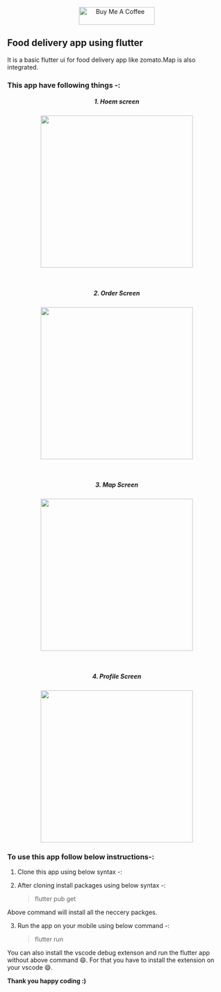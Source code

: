 
<a href="https://www.buymeacoffee.com/DevStack06" target="_blank"  align="center">
    <p  align="center">
   <img   src="https://cdn.buymeacoffee.com/buttons/default-orange.png" alt="Buy Me A Coffee" height="41" width="174">
   </p>
</a>

## Food delivery app using flutter

It is a basic flutter ui for food delivery app like zomato.Map is also integrated.




### This app have following things -:

<h5  align="center">1. Hoem screen</h5>
<p align="center" >
<img  src="https://user-images.githubusercontent.com/79427962/184316659-d34a0ea4-c52f-4d80-bc99-3b0dbd1cba4e.png" width="350"></img>
</p>
<br>
<h5  align="center">2. Order Screen </h5>
<p align="center" >
<img src="https://user-images.githubusercontent.com/79427962/184316867-830eee1d-c691-46d0-b4cd-0da19d1c06f7.png" width="350"></img>
</p>
<br>
<h5  align="center" >3. Map Screen </h5>
<p  align="center">
<img src="https://user-images.githubusercontent.com/79427962/184316996-7ae1c073-f015-4ad1-93b3-a4c1a1973dcc.png" width="350"></img>
</p>
<br>
<h5  align="center">4. Profile Screen</h5>
<p  align="center">
<img src="https://user-images.githubusercontent.com/79427962/184317108-a1aa1823-829d-4c26-9ce2-67f5df93bd79.png" width="350"></img>
</p>

### To use this app follow below instructions-:

1. Clone this app using below syntax -:

2. After cloning install packages using below syntax -:
   > flutter pub get

Above command will install all the neccery packges.

3. Run the app on your mobile using below command -:
   > flutter run

You can also install the vscode debug extenson and run the flutter app without above command :smile:. For that you have to install the extension on your vscode :smile:.

**Thank you happy coding :)**
